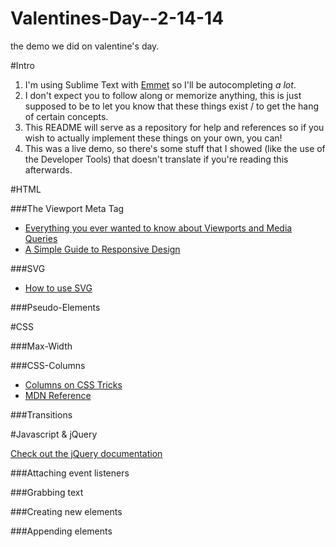 Valentines-Day--2-14-14
=======================

the demo we did on valentine's day.

#Intro

1. I'm using Sublime Text with [Emmet](http://emmet.io) so I'll be autocompleting *a lot*.
2. I don't expect you to follow along or memorize anything, this is just supposed to be to let you know that these things exist / to get the hang of certain concepts.
3. This README will serve as a repository for help and references so if you wish to actually implement these things on your own, you can!
4. This was a live demo, so there's some stuff that I showed (like the use of the Developer Tools) that doesn't translate if you're reading this afterwards.

#HTML

###The Viewport Meta Tag

- [Everything you ever wanted to know about Viewports and Media Queries](https://docs.google.com/presentation/d/1rmxwWa9P6_xHqonmh5ONXRS-jPc5XKbnv99Rjkhe04s/present#slide=id.i0)
- [A Simple Guide to Responsive Design](http://www.adamkaplan.me/grid/)

###SVG

- [How to use SVG](css-tricks.com/using-svg/)

###Pseudo-Elements

#CSS

###Max-Width

###CSS-Columns

- [Columns on CSS Tricks](http://css-tricks.com/snippets/css/multiple-columns/)
- [MDN Reference](https://developer.mozilla.org/en-US/docs/Web/Guide/CSS/Using_multi-column_layouts)

###Transitions

#Javascript & jQuery

[Check out the jQuery documentation](http://api.jquery.com/)

###Attaching event listeners

###Grabbing text

###Creating new elements

###Appending elements